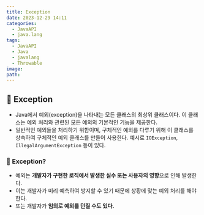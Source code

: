 ```yaml
---
title: Exception
date: 2023-12-29 14:11
categories:
  - JavaAPI
  - java.lang
tags:
  - JavaAPI
  - Java
  - javalang
  - Throwable
image: 
path:
---
```


## 🌈 Exception
+ Java에서 예외(exception)을 나타내는 모든 클래스의 최상위 클래스이다. 이 클래스는 예외 처리와 관련된 모든 예외의 기본적인 기능을 제공한다.
+ 일반적인 예외들을 처리하기 위함이며, 구체적인 예외를 다루기 위해 이 클래스를 상속하여 구체적인 예외 클래스를 만들어 사용한다. 예시로 `IOException`, `IllegalArgumentException` 등이 있다.

### 📌 Exception?
+ 예외는 **개발자가 구현한 로직에서 발생한 실수 또는 사용자의 영향**으로 인해 발생한다.
+ 이는 개발자가 미리 예측하여 방지할 수 있기 때문에 상황에 맞는 예외 처리를 해야 한다.
+ 또는 개발자가 **임의로 예외를 던질 수도 있다.**
